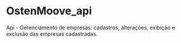 # OstenMoove_api
Api - Gerenciamento de empresas: cadastros, alterações, exibição e exclusão das empresas cadastradas. 
